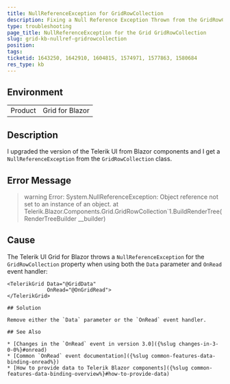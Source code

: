 ```yaml
---
title: NullReferenceException for GridRowCollection
description: Fixing a Null Reference Exception Thrown from the GridRowCollection.
type: troubleshooting
page_title: NullReferenceException for the Grid GridRowCollection
slug: grid-kb-nullref-gridrowcollection
position: 
tags: 
ticketid: 1643250, 1642910, 1604815, 1574971, 1577863, 1580684
res_type: kb
---
```


## Environment
<table>
	<tbody>
		<tr>
			<td>Product</td>
			<td>Grid for Blazor</td>
		</tr>
	</tbody>
</table>


## Description

I upgraded the version of the Telerik UI from Blazor components and I get a `NullReferenceException` from the `GridRowCollection` class.

## Error Message

>warning Error: System.NullReferenceException: Object reference not set to an instance of an object.
   at Telerik.Blazor.Components.Grid.GridRowCollection`1.BuildRenderTree(RenderTreeBuilder __builder)

## Cause

The Telerik UI Grid for Blazor throws a `NullReferenceException` for the `GridRowCollection` property when using both the `Data` parameter and `OnRead` event handler:

<div class="skip-repl"></div>

````CSHTML
<TelerikGrid Data="@GridData"
             OnRead="@OnGridRead">
</TelerikGrid>

## Solution

Remove either the `Data` parameter or the `OnRead` event handler.

## See Also

* [Changes in the `OnRead` event in version 3.0]({%slug changes-in-3-0-0%}#onread)
* [Common `OnRead` event documentation]({%slug common-features-data-binding-onread%})
* [How to provide data to Telerik Blazor components]({%slug common-features-data-binding-overview%}#how-to-provide-data)


